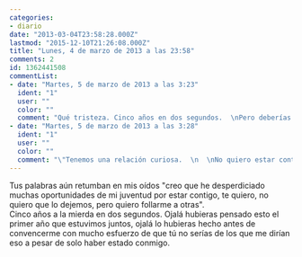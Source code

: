 ```yaml
---
categories:
- diario
date: "2013-03-04T23:58:28.000Z"
lastmod: "2015-12-10T21:26:08.000Z"
title: "Lunes, 4 de marzo de 2013 a las 23:58"
comments: 2
id: 1362441508
commentList:
- date: "Martes, 5 de marzo de 2013 a las 3:23"
  ident: "1"
  user: ""
  color: ""
  comment: "Qué tristeza. Cinco años en dos segundos.  \nPero deberías contarlo todo. Deberías contar que cuando empezamos, a los 15, tú ya habías estado con otra gente, mientras que para mí eras la primera. Que ese primer año conviví con el fantasma de tu anterior amor, para disfrutar el siguiente compartiéndote ya sabes con quién (aunque mi porción fuera la más pequeña). Por si eso no hubiera sido suficiente, cuando lo arreglamos (porque te peleaste con esa persona) y yo te perdoné como pude, te largaste a 700 kilómetros. Tuve que volver a compartirte, y sólo pude arreglarlo largándome del trabajo y recorriéndome tres puntas de la península gastándome todo mi sueldo. Por supuesto, yo también tuve mi parte de culpa de que eso pasara, por haber estado distante. Luego ya parecía que nos iba mejor, salvo por lo de que hace nada te liaste con tu mejor amiga, pero es \"distinto\" a si lo hiciera yo, porque ella es una chica. Tú estás cumpliendo tus sueños, estudiando lo que te gusta, y me instas a mí a convertirme en un mueble en tu habitación, yéndome a vivir contigo y abandonando todo lo que pueda tener aquí y con la esperanza de que encuentre cualquier basura de trabajo esclavo, porque nada más importa.  \nSólo he intentado hacerte partícipe de mis pensamientos (esos que has reducido a \"follar con otras\", por mucho que te haya intentado explicar lo que me pasa), porque no me gusta tener secretos contigo.   \nY porque tú no los tienes para mí.  \n¿Pero sabes qué te digo? Que si tan poco han significado esos cinco años para que esto lo mande a la mierda... Pues dejaré que se vaya. Píntalo como quieras, cree que lo hago por follarme a todas las chicas del planeta, y también a los hombres. Píntame como el malo. Me la sopla de canto. Si tan frágil es todo lo bueno que he hecho por ti como para que lo derrumbe esta tontería, pienso que no merece la pena el esfuerzo. No haré más el imbécil.  \nPD: La próxima vez habla conmigo en vez de dirigirte a desconocidos.  \nTe quiero."
- date: "Martes, 5 de marzo de 2013 a las 3:28"
  ident: "1"
  user: ""
  color: ""
  comment: "\"Tenemos una relación curiosa.  \n  \nNo quiero estar contigo y te beso, quieres estar con otra y me besas mientras suspiras.  \nNo quiero estar contigo y cuando no nos vemos un día me pongo nerviosa, quieres estar con otra y me dices 3 o 4 veces al día que nos veamos para estudiar o para cualquier chorrada.  \nNo quiero estar contigo y me molesta que estés con otra, quieres estar con otra pero me ruegas que me vaya de viaje contigo.  \nNo quiero estar contigo pero creo que eres de las personas que me ha besado que mejor lo ha hecho y que más mariposas estomacales me ha proporcionado, quieres estar con otra pero siempre que estamos juntas vas buscando mis mimos constantemente y cuando los recibes se te aceleran la respiración y el puslo.  \n  \nCuriosa, ¿eh?\"  \n  \nPor dios, pero mira que llego a ser gilipollas eh. xDDDDDDDD, sólo puedo reírme de mí mismo."
---
```


Tus palabras aún retumban en mis oídos "creo que he desperdiciado muchas oportunidades de mi juventud por estar contigo, te quiero, no quiero que lo dejemos, pero quiero follarme a otras".  
Cinco años a la mierda en dos segundos. Ojalá hubieras pensado esto el primer año que estuvimos juntos, ojalá lo hubieras hecho antes de convencerme con mucho esfuerzo de que tú no serías de los que me dirían eso a pesar de solo haber estado conmigo.